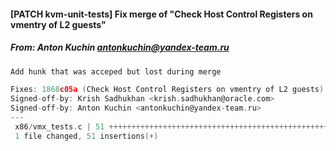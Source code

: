 #### [PATCH kvm-unit-tests] Fix merge of "Check Host Control Registers on vmentry of L2 guests"
##### From: Anton Kuchin <antonkuchin@yandex-team.ru>

```c
Add hunk that was acceped but lost during merge

Fixes: 1868c05a (Check Host Control Registers on vmentry of L2 guests)
Signed-off-by: Krish Sadhukhan <krish.sadhukhan@oracle.com>
Signed-off-by: Anton Kuchin <antonkuchin@yandex-team.ru>
---
 x86/vmx_tests.c | 51 +++++++++++++++++++++++++++++++++++++++++++++++++
 1 file changed, 51 insertions(+)

```
